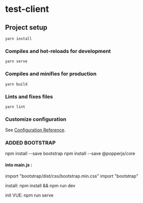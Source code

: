 # test-client

## Project setup
```
yarn install
```

### Compiles and hot-reloads for development
```
yarn serve
```

### Compiles and minifies for production
```
yarn build
```

### Lints and fixes files
```
yarn lint
```

### Customize configuration
See [Configuration Reference](https://cli.vuejs.org/config/).

### ADDED BOOTSTRAP

npm install --save bootstrap
npm install --save @popperjs/core

#### into main.js :
import "bootstrap/dist/css/bootstrap.min.css"
import "bootstrap"

install:
npm install && npm run dev

init VUE:
npm run serve
